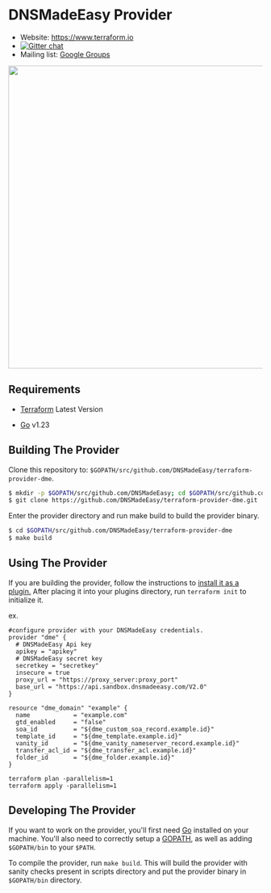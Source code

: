 # DNSMadeEasy Provider


- Website: https://www.terraform.io
- [![Gitter chat](https://badges.gitter.im/hashicorp-terraform/Lobby.png)](https://gitter.im/hashicorp-terraform/Lobby)
- Mailing list: [Google Groups](http://groups.google.com/group/terraform-tool)

<img src="https://cdn.rawgit.com/hashicorp/terraform-website/master/content/source/assets/images/logo-hashicorp.svg" width="600px">


Requirements
------------

- [Terraform](https://www.terraform.io/downloads.html) Latest Version

- [Go](https://golang.org/doc/install) v1.23

## Building The Provider ##
Clone this repository to: `$GOPATH/src/github.com/DNSMadeEasy/terraform-provider-dme`.

```sh
$ mkdir -p $GOPATH/src/github.com/DNSMadeEasy; cd $GOPATH/src/github.com/DNSMadeEasy
$ git clone https://github.com/DNSMadeEasy/terraform-provider-dme.git
```

Enter the provider directory and run make build to build the provider binary.

```sh
$ cd $GOPATH/src/github.com/DNSMadeEasy/terraform-provider-dme
$ make build

```

Using The Provider
------------------
If you are building the provider, follow the instructions to [install it as a plugin.](https://www.terraform.io/docs/plugins/basics.html#installing-a-plugin) After placing it into your plugins directory, run `terraform init` to initialize it.

ex.
```hcl
#configure provider with your DNSMadeEasy credentials.
provider "dme" {
  # DNSMadeEasy Api key
  apikey = "apikey"
  # DNSMadeEasy secret key
  secretkey = "secretkey"
  insecure = true
  proxy_url = "https://proxy_server:proxy_port"
  base_url = "https://api.sandbox.dnsmadeeasy.com/V2.0"
}

resource "dme_domain" "example" {
  name            = "example.com"
  gtd_enabled     = "false"
  soa_id          = "${dme_custom_soa_record.example.id}"
  template_id     = "${dme_template.example.id}"
  vanity_id       = "${dme_vanity_nameserver_record.example.id}"
  transfer_acl_id = "${dme_transfer_acl.example.id}"
  folder_id       = "${dme_folder.example.id}"
}

```


```
terraform plan -parallelism=1
terraform apply -parallelism=1
```  

Developing The Provider
-----------------------
If you want to work on the provider, you'll first need [Go](http://www.golang.org) installed on your machine. You'll also need to correctly setup a [GOPATH](http://golang.org/doc/code.html#GOPATH), as well as adding `$GOPATH/bin` to your `$PATH`.

To compile the provider, run `make build`. This will build the provider with sanity checks present in scripts directory and put the provider binary in `$GOPATH/bin` directory.

